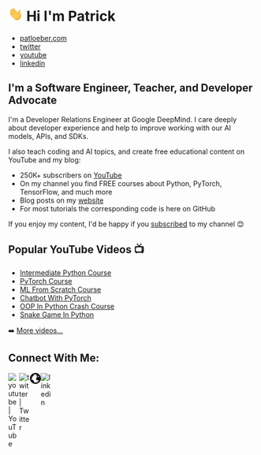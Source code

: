# [<img src="https://raw.githubusercontent.com/ABSphreak/ABSphreak/master/gifs/Hi.gif" width="30px">][website] Hi I'm Patrick

- [patloeber.com](https://www.patloeber.com)
- [twitter](https://x.com/patloeber)
- [youtube](http://youtube.com/@patloeber)
- [linkedin](https://www.linkedin.com/in/patrick-l%C3%B6ber-403022137)

## I'm a Software Engineer, Teacher, and Developer Advocate

I'm a Developer Relations Engineer at Google DeepMind. I care deeply about developer experience and help to improve working with our AI models, APIs, and SDKs.

I also teach coding and AI topics, and create free educational content on YouTube and my blog:

- 250K+ subscribers on [YouTube][youtube] 
- On my channel you find FREE courses about Python, PyTorch, TensorFlow, and much more
- Blog posts on my [website](https://www.patloeber.com)
- For most tutorials the corresponding code is here on GitHub

If you enjoy my content, I'd be happy if you [subscribed](https://www.youtube.com/channel/UCbXgNpp0jedKWcQiULLbDTA?sub_confirmation=1) to my channel 😊

## Popular YouTube Videos 📺 

- [Intermediate Python Course](https://www.youtube.com/playlist?list=PLqnslRFeH2UqLwzS0AwKDKLrpYBKzLBy2)
- [PyTorch Course](https://www.youtube.com/playlist?list=PLqnslRFeH2UrcDBWF5mfPGpqQDSta6VK4)
- [ML From Scratch Course](https://www.youtube.com/playlist?list=PLqnslRFeH2Upcrywf-u2etjdxxkL8nl7E)
- [Chatbot With PyTorch](https://www.youtube.com/playlist?list=PLqnslRFeH2UrFW4AUgn-eY37qOAWQpJyg)
- [OOP In Python Crash Course](https://youtu.be/-pEs-Bss8Wc)
- [Snake Game In Python](https://youtu.be/M_npdRYD4K0)

➡️ [More videos...][youtube]

[twitter]: https://twitter.com/patloeber
[youtube]: http://youtube.com/@patloeber
[linkedin]: https://www.linkedin.com/in/patrick-l%C3%B6ber-403022137
[website]: https://www.patloeber.com

## Connect With Me:

[<img align="left" alt="youtube | YouTube" width="22px" src="https://cdn.jsdelivr.net/npm/simple-icons@v3/icons/youtube.svg" />][youtube]
[<img align="left" alt="twitter | Twitter" width="22px" src="https://cdn.jsdelivr.net/npm/simple-icons@v3/icons/twitter.svg" />][twitter]
[<img align="left" alt="website" width="22px" src="https://raw.githubusercontent.com/iconic/open-iconic/master/svg/globe.svg" />][website]
[<img align="left" alt="linkedin" width="22px" src="https://cdn.jsdelivr.net/npm/simple-icons@v3/icons/linkedin.svg" />][linkedin]

